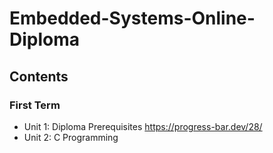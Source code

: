 # Embedded-Systems-Online-Diploma

## Contents

### First Term 
 - Unit 1: Diploma Prerequisites <https://progress-bar.dev/28/>
 - Unit 2: C Programming

